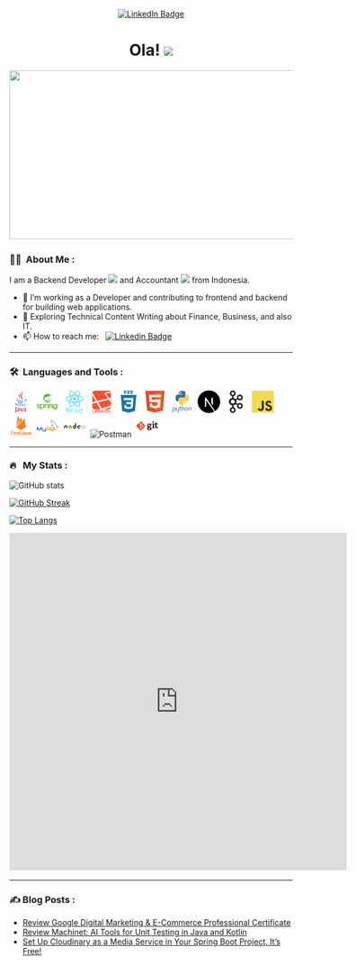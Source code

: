 <p align="center">
<a href="https://www.linkedin.com/in/junkevin06"><img src="https://img.shields.io/badge/LinkedIn-blue?style=for-the-badge&logo=linkedin&logoColor=white" alt="LinkedIn Badge"></a>
</p>
<!-- <p align="center">
<a href="https://www.buymeacoffee.com/" target="_blank"><img src="https://cdn.buymeacoffee.com/buttons/default-orange.png" alt="Buy Me A Coffee" height="41" width="174"></a>
</p> -->

<h1 align="center">Ola! <img src="https://media.giphy.com/media/hvRJCLFzcasrR4ia7z/giphy.gif" width="40"></h1>

<p align="center"><img src="https://64.media.tumblr.com/25662501f43e0f3fef87ee5faf5c6124/tumblr_mm6gj6oJze1qm4we9o1_500.gif" width="600" height="300"  /></p>

### :man_technologist: &nbsp;About Me :

I am a Backend Developer <img src="https://media.giphy.com/media/WUlplcMpOCEmTGBtBW/giphy.gif" width="30"> and Accountant <img src="https://media2.giphy.com/media/v1.Y2lkPTc5MGI3NjExMzBkNjY5YzMxNDkzYmZiZTU5ODJlMzM4YWE1ZTgyMTI2NjJhYTRmMiZjdD1n/FAEEL82CUc1JPBas1V/giphy.gif" width="30"> from Indonesia.

- 🔭 I’m working as a Developer and contributing to frontend and backend for building web applications.
- 🌱 Exploring Technical Content Writing about Finance, Business, and also IT.
- 📫 How to reach me: &nbsp; [![Linkedin Badge](https://img.shields.io/badge/-Jun_Kevin-blue?style=flat&logo=Linkedin&logoColor=white)](https://www.linkedin.com/in/junkevin06)

---

### 🛠 &nbsp;Languages and Tools :

<p>
<img src="https://github.com/devicons/devicon/blob/master/icons/java/java-original-wordmark.svg" title="Java" alt="Java" width="40" height="40"/>&nbsp;
<img src="https://github.com/devicons/devicon/blob/master/icons/spring/spring-original-wordmark.svg" title="Spring" alt="Spring" width="40" height="40"/>&nbsp;
<img src="https://github.com/devicons/devicon/blob/master/icons/react/react-original-wordmark.svg" title="React" alt="React" width="40" height="40"/>&nbsp;
<img src="https://github.com/devicons/devicon/blob/master/icons/laravel/laravel-plain-wordmark.svg" title="Laravel" alt="Laravel" width="40" height="40"/>&nbsp;
<img src="https://github.com/devicons/devicon/blob/master/icons/css3/css3-plain-wordmark.svg"  title="CSS3" alt="CSS" width="40" height="40"/>&nbsp;
<img src="https://github.com/devicons/devicon/blob/master/icons/html5/html5-original.svg" title="HTML5" alt="HTML" width="40" height="40"/>&nbsp;
<img src="https://github.com/devicons/devicon/blob/master/icons/python/python-original-wordmark.svg" title="Python" alt="Python" width="40" height="40"/>&nbsp;
<img src = "https://github.com/devicons/devicon/blob/master/icons/nextjs/nextjs-original.svg" title="NextJS" alt="NextJS" width="40" height="40"/>&nbsp;
<img src = "https://github.com/devicons/devicon/blob/master/icons/apachekafka/apachekafka-original.svg" title="Kafka" alt="Kafka" width="40" height="40"/>&nbsp;
<img src="https://github.com/devicons/devicon/blob/master/icons/javascript/javascript-original.svg" title="JavaScript" alt="JavaScript" width="40" height="40"/>&nbsp;
<img src="https://github.com/devicons/devicon/blob/master/icons/firebase/firebase-plain-wordmark.svg" title="Firebase" alt="Firebase" width="40" height="40"/>&nbsp;
<img src="https://github.com/devicons/devicon/blob/master/icons/mysql/mysql-original-wordmark.svg" title="MySQL"  alt="MySQL" width="40" height="40"/>&nbsp;
<img src="https://github.com/devicons/devicon/blob/master/icons/nodejs/nodejs-original-wordmark.svg" title="NodeJS" alt="NodeJS" width="40" height="40"/>&nbsp;
<img src="https://www.vectorlogo.zone/logos/getpostman/getpostman-icon.svg" title="Postman"  alt="Postman" width="40" height="40"/>&nbsp;
<img src="https://github.com/devicons/devicon/blob/master/icons/git/git-original-wordmark.svg" title="Git" \*\*alt="Git" width="40" height="40"/>&nbsp;

</p>

---

### 🔥 &nbsp; My Stats :

![GitHub stats](https://github-readme-stats.vercel.app/api?username=junkevin88&show_icons=true&theme=radical)

[![GitHub Streak](http://github-readme-streak-stats.herokuapp.com?user=junkevin88&theme=dark&background=000000)](https://git.io/streak-stats)

[![Top Langs](https://github-readme-stats.vercel.app/api/top-langs/?username=junkevin88&layout=compact&theme=vision-friendly-dark)](https://github.com/anuraghazra/github-readme-stats)

<iframe width="600" height="600" src="https://ionicabizau.github.io/github-profile-languages/api.html?junkevin88" frameborder="0"></iframe>

---

### ✍️ Blog Posts :

- [Review Google Digital Marketing & E-Commerce Professional Certificate](https://medium.com/@junkevin/review-google-digital-marketing-e-commerce-professional-certificate-so-far-16d6dd15536a)
- [Review Machinet: AI Tools for Unit Testing in Java and Kotlin](https://medium.com/@junkevin/review-machinet-ai-tools-for-unit-testing-in-java-and-kotlin-1590a40b662d?)
- [Set Up Cloudinary as a Media Service in Your Spring Boot Project, It’s Free!](https://junkevin.medium.com/set-up-cloudinary-as-a-media-service-in-your-spring-boot-project-its-free-a26542af4408?)


<!-- BLOG-POST-LIST:START -->
<!-- BLOG-POST-LIST:END -->
